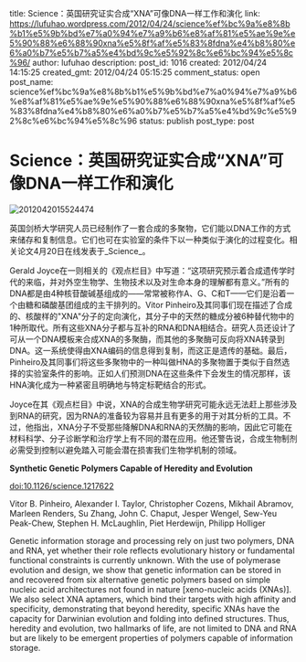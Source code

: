 title: Science：英国研究证实合成“XNA”可像DNA一样工作和演化
link: https://lufuhao.wordpress.com/2012/04/24/science%ef%bc%9a%e8%8b%b1%e5%9b%bd%e7%a0%94%e7%a9%b6%e8%af%81%e5%ae%9e%e5%90%88%e6%88%90xna%e5%8f%af%e5%83%8fdna%e4%b8%80%e6%a0%b7%e5%b7%a5%e4%bd%9c%e5%92%8c%e6%bc%94%e5%8c%96/
author: lufuhao
description: 
post_id: 1016
created: 2012/04/24 14:15:25
created_gmt: 2012/04/24 05:15:25
comment_status: open
post_name: science%ef%bc%9a%e8%8b%b1%e5%9b%bd%e7%a0%94%e7%a9%b6%e8%af%81%e5%ae%9e%e5%90%88%e6%88%90xna%e5%8f%af%e5%83%8fdna%e4%b8%80%e6%a0%b7%e5%b7%a5%e4%bd%9c%e5%92%8c%e6%bc%94%e5%8c%96
status: publish
post_type: post

# Science：英国研究证实合成“XNA”可像DNA一样工作和演化

![2012042015524474](http://lufuhao.files.wordpress.com/2012/04/2012042015524474_thumb.jpg)

英国剑桥大学研究人员已经制作了一套合成的多聚物，它们能以DNA工作的方式来储存和复制信息。它们也可在实验室的条件下以一种类似于演化的过程变化。相关论文4月20日在线发表于_Science_。 

Gerald Joyce在一则相关的《观点栏目》中写道：“这项研究预示着合成遗传学时代的来临，并对外空生物学、生物技术以及对生命本身的理解都有意义。”所有的 DNA都是由4种核苷酸碱基组成的——常常被称作A、G、C和T——它们是沿着一个由糖和磷酸基团组成的主干排列的。Vitor Pinheiro及其同事们现在描述了合成的、核酸样的"XNA"分子的定向演化，其分子中的天然的糖成分被6种替代物中的1种所取代。所有这些XNA分子都与互补的RNA和DNA相结合。研究人员还设计了可从一个DNA模板来合成XNA的多聚酶，而其他的多聚酶可反向将XNA转录到DNA。这一系统使得由XNA编码的信息得到复制，而这正是遗传的基础。最后，Pinheiro及其同事们将这些多聚物中的一种叫做HNA的多聚物置于类似于自然选择的实验室条件的影响。正如人们预测DNA在这些条件下会发生的情况那样，该HNA演化成为一种紧密且明确地与特定标靶结合的形式。 

Joyce在其《观点栏目》中说，XNA的合成生物学研究可能永远无法赶上那些涉及到RNA的研究，因为RNA的准备较为容易并且有更多的用于对其分析的工具。不过，他指出，XNA分子不受那些降解DNA和RNA的天然酶的影响，因此它可能在材料科学、分子诊断学和治疗学上有不同的潜在应用。他还警告说，合成生物制剂必需受到控制以避免踏入可能会潜在损害我们生物学机制的领域。 

**Synthetic Genetic Polymers Capable of Heredity and Evolution**

[doi:10.1126/science.1217622](http://dx.doi.org/doi:10.1126/science.1217622)

Vitor B. Pinheiro, Alexander I. Taylor, Christopher Cozens, Mikhail Abramov, Marleen Renders, Su Zhang, John C. Chaput, Jesper Wengel, Sew-Yeu Peak-Chew, Stephen H. McLaughlin, Piet Herdewijn, Philipp Holliger 

Genetic information storage and processing rely on just two polymers, DNA and RNA, yet whether their role reflects evolutionary history or fundamental functional constraints is currently unknown. With the use of polymerase evolution and design, we show that genetic information can be stored in and recovered from six alternative genetic polymers based on simple nucleic acid architectures not found in nature [xeno-nucleic acids (XNAs)]. We also select XNA aptamers, which bind their targets with high affinity and specificity, demonstrating that beyond heredity, specific XNAs have the capacity for Darwinian evolution and folding into defined structures. Thus, heredity and evolution, two hallmarks of life, are not limited to DNA and RNA but are likely to be emergent properties of polymers capable of information storage.